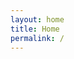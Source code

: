 ```yaml
---
layout: home
title: Home
permalink: /
---
```


<!-- # Welcome to the Computation & Cognition Lab at Stanford! -->

<!-- <br>
<img src="images/carousel/cocosummer2019.jpg"
     alt="Markdown Monster icon"
     style="height: 350px;
            display: block;
            margin-left: auto;
            margin-right: auto;
            max-width: 550px;" />
<br>
<br>
<br>
<br> -->


